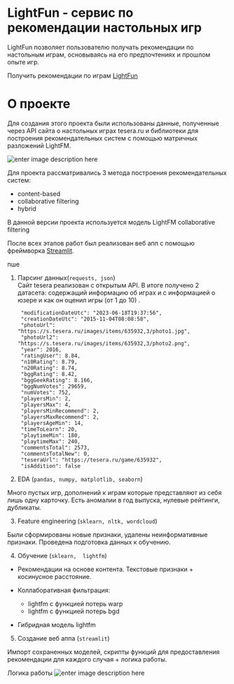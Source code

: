 # LightFun - сервис по рекомендации настольных игр

LightFun позволяет пользователю получать рекомендации по настольным играм, основываясь на его предпочтениях и прошлом опыте игр.

Получить рекомендации по играм [LightFun](https://lihgtfun.streamlit.app/)

# О проекте

Для создания этого проекта были использованы данные, полученные через API сайта о настольных играх tesera.ru и библиотеки для построения рекомендательных систем с помощью матричных разложений LightFM.

![enter image description here](https://drive.google.com/file/d/12ZxvhCNtv8O9dApwRiPZOnmf6ds_HRct/view?usp=drive_link)

Для проекта рассматривались 3 метода построения рекомендательных систем:
- content-based
- collaborative filtering
- hybrid 

В данной версии проекта используется модель LightFM collaborative filtering


После всех этапов работ был реализован веб апп с помощью фреймворка  [Streamlit](https://streamlit.io/).

пше 
1. Парсинг данных(`requests, json`)  
Сайт tesera реализован с открытым API. В итоге получено 2 датасета: содержащий информацию об играх и с информацией о юзере и как он оценил игры (от 1 до 10) .

        
        
    
    
        "modificationDateUtc": "2023-06-18T19:37:56",
        "creationDateUtc": "2015-11-04T08:08:58",
        "photoUrl": "https://s.tesera.ru/images/items/635932,3/photo1.jpg",
        "photoUrl2": "https://s.tesera.ru/images/items/635932,3/photo2.png",
        "year": 2016,
        "ratingUser": 8.84,
        "n10Rating": 8.79,
        "n20Rating": 8.74,
        "bggRating": 8.42,
        "bggGeekRating": 8.166,
        "bggNumVotes": 29659,
        "numVotes": 752,
        "playersMin": 2,
        "playersMax": 4,
        "playersMinRecommend": 2,
        "playersMaxRecommend": 2,
        "playersAgeMin": 14,
        "timeToLearn": 20,
        "playtimeMin": 180,
        "playtimeMax": 240,
        "commentsTotal": 2573,
        "commentsTotalNew": 0,
        "teseraUrl": "https://tesera.ru/game/635932",
        "isAddition": false

2.  EDA (`pandas, numpy, matplotlib, seaborn`)
 
Много пустых игр, дополнений к играм которые представляют из себя лишь одну карточку. Есть аномалии в год выпуска, нулевые рейтинги, дубликаты.

3. Feature engineering (`sklearn, nltk, wordcloud`)
   
Были сформированы новые признаки, удалены неинформативные признаки. Проведена подготовка данных к обучению.

4.  Обучение (`sklearn,  lightfm`)
    
- Рекомендации на основе контента. Текстовые признаки + косинусное расстояние.

- Коллаборативная фильтрация:
	-   lightfm с функцией потерь warp   
	-   lightfm с функцией потерь bgd

- Гибридная модель lightfm 
    

5.  Создание веб аппа (`streamlit`)
    
Импорт сохраненных моделей, скрипты функций для предоставления рекомендации для каждого случая + логика работы.


Логика работы
![enter image description here](https://drive.google.com/file/d/1MCP0sKOnn-hMmwl4gyOeuusDVhYZmQd9/view?usp=sharing)